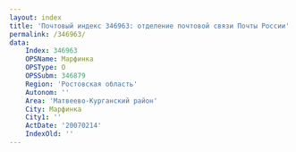 ```yaml
---
layout: index
title: 'Почтовый индекс 346963: отделение почтовой связи Почты России'
permalink: /346963/
data:
    Index: 346963
    OPSName: Марфинка
    OPSType: О
    OPSSubm: 346879
    Region: 'Ростовская область'
    Autonom: ''
    Area: 'Матвеево-Курганский район'
    City: Марфинка
    City1: ''
    ActDate: '20070214'
    IndexOld: ''
---
```

